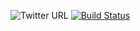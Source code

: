 ![Twitter URL](https://img.shields.io/twitter/url?style=social&url=Jaskirat)
[![Build Status](https://travis-ci.org/username/repo.svg?branch=master)](https://travis-ci.org/username/repo)
